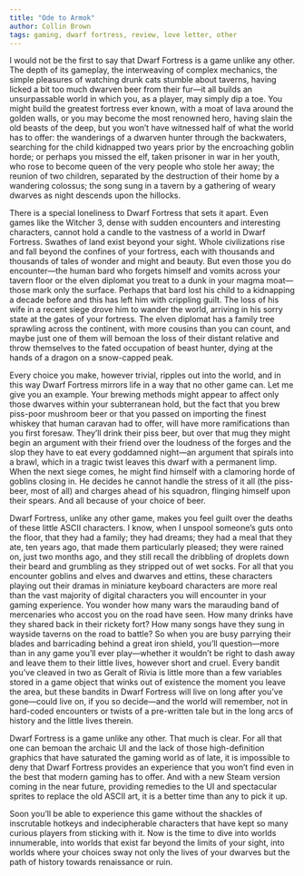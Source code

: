 ```yaml
---
title: "Ode to Armok"
author: Collin Brown
tags: gaming, dwarf fortress, review, love letter, other
---
```


I would not be the first to say that Dwarf Fortress is a game unlike any other. The depth of its gameplay, the interweaving of complex mechanics, the simple pleasures of watching drunk cats stumble about taverns, having licked a bit too much dwarven beer from their fur—it all builds an unsurpassable world in which you, as a player, may simply dip a toe. You might build the greatest fortress ever known, with a moat of lava around the golden walls, or you may become the most renowned hero, having slain the old beasts of the deep, but you won’t have witnessed half of what the world has to offer: the wanderings of a dwarven hunter through the backwaters, searching for the child kidnapped two years prior by the encroaching goblin horde; or perhaps you missed the elf, taken prisoner in war in her youth, who rose to become queen of the very people who stole her away; the reunion of two children, separated by the destruction of their home by a wandering colossus; the song sung in a tavern by a gathering of weary dwarves as night descends upon the hillocks.

There is a special loneliness to Dwarf Fortress that sets it apart. Even games like the Witcher 3, dense with sudden encounters and interesting characters, cannot hold a candle to the vastness of a world in Dwarf Fortress. Swathes of land exist beyond your sight. Whole civilizations rise and fall beyond the confines of your fortress, each with thousands and thousands of tales of wonder and might and beauty. But even those you do encounter—the human bard who forgets himself and vomits across your tavern floor or the elven diplomat you treat to a dunk in your magma moat—those mark only the surface. Perhaps that bard lost his child to a kidnapping a decade before and this has left him with crippling guilt. The loss of his wife in a recent siege drove him to wander the world, arriving in his sorry state at the gates of your fortress. The elven diplomat has a family tree sprawling across the continent, with more cousins than you can count, and maybe just one of them will bemoan the loss of their distant relative and throw themselves to the fated occupation of beast hunter, dying at the hands of a dragon on a snow-capped peak.

Every choice you make, however trivial, ripples out into the world, and in this way Dwarf Fortress mirrors life in a way that no other game can. Let me give you an example. Your brewing methods might appear to affect only those dwarves within your subterranean hold, but the fact that you brew piss-poor mushroom beer or that you passed on importing the finest whiskey that human caravan had to offer, will have more ramifications than you first foresaw. They’ll drink their piss beer, but over that mug they might begin an argument with their friend over the loudness of the forges and the slop they have to eat every goddamned night—an argument that spirals into a brawl, which in a tragic twist leaves this dwarf with a permanent limp. When the next siege comes, he might find himself with a clamoring horde of goblins closing in. He decides he cannot handle the stress of it all (the piss-beer, most of all) and charges ahead of his squadron, flinging himself upon their spears.
And all because of your choice of beer.

Dwarf Fortress, unlike any other game, makes you feel guilt over the deaths of these little ASCII characters. I know, when I unspool someone’s guts onto the floor, that they had a family; they had dreams; they had a meal that they ate, ten years ago, that made them particularly pleased; they were rained on, just two months ago, and they still recall the dribbling of droplets down their beard and grumbling as they stripped out of wet socks. For all that you encounter goblins and elves and dwarves and ettins, these characters playing out their dramas in miniature keyboard characters are more real than the vast majority of digital characters you will encounter in your gaming experience.
You wonder how many wars the marauding band of mercenaries who accost you on the road have seen. How many drinks have they shared back in their rickety fort? How many songs have they sung in wayside taverns on the road to battle? So when you are busy parrying their blades and barricading behind a great iron shield, you’ll question—more than in any game you’ll ever play—whether it wouldn’t be right to dash away and leave them to their little lives, however short and cruel. Every bandit you’ve cleaved in two as Geralt of Rivia is little more than a few variables stored in a game object that winks out of existence the moment you leave the area, but these bandits in Dwarf Fortress will live on long after you’ve gone—could live on, if you so decide—and the world will remember, not in hard-coded encounters or twists of a pre-written tale but in the long arcs of history and the little lives therein.

Dwarf Fortress is a game unlike any other. That much is clear. For all that one can bemoan the archaic UI and the lack of those high-definition graphics that have saturated the gaming world as of late, it is impossible to deny that Dwarf Fortress provides an experience that you won’t find even in the best that modern gaming has to offer. And with a new Steam version coming in the near future, providing remedies to the UI and spectacular sprites to replace the old ASCII art, it is a better time than any to pick it up.

Soon you’ll be able to experience this game without the shackles of inscrutable hotkeys and indecipherable characters that have kept so many curious players from sticking with it. Now is the time to dive into worlds innumerable, into worlds that exist far beyond the limits of your sight, into worlds where your choices sway not only the lives of your dwarves but the path of history towards renaissance or ruin.